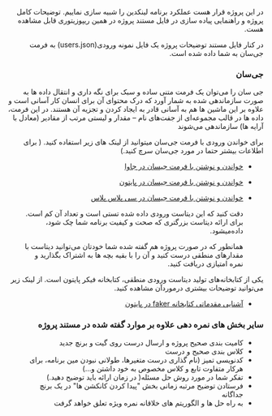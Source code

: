 
<div dir="rtl" align='right'>

  در این پروژه قرار هست عملکرد برنامه لینکدین را شبیه سازی نماییم.
  توضیحات کامل پروژه و راهنمایی پیاده سازی در فایل مستند پروژه در همین ریپوزیتوری قابل مشاهده هست.

در کنار فایل مستند توضیحات پروژه یک فایل نمونه ورودی(users.json) به فرمت جی‌سان به شما داده شده است.

### جی‌سان
جی سان را می‌توان یک فرمت متنی ساده و سبک برای نگه داری و انتقال داده ها به صورت سازماندهی شده به شمار آورد که درک محتوای آن برای انسان کار آسانی است و علاوه بر این ماشین ها هم به آسانی قادر به ایجاد کردن و تجزیه آن هستند. در این فرمت، داده ها در قالب مجموعه‌ای از جفت‌های نام – مقدار و لیستی مرتب از مقادیر (معادل با آرایه ها) سازماندهی می‌شوند  
  
برای خواندن ورودی با فرمت جی‌سان میتوانید از لینک های زیر استفاده کنید. ( برای اطلاعات بیشتر حتما در مورد جی‌سان سرچ کنید.)

+ [خواندن و نوشتن با فرمت جیسان در جاوا ](https://www.baeldung.com/jackson-object-mapper-tutorial)
+ [خواندن و نوشتن با فرمت جیسان در پایتون ](https://www.geeksforgeeks.org/read-json-file-using-python/)
+ [خواندن و نوشتن با فرمت جیسان در سی پلاس پلاس ](https://linuxhint.com/parse-json-data-cpp/)

  دقت کنید که این دیتاست ورودی داده شده تستی است و تعداد آن کم است. برای ارائه دیتاست بزرگتری که صحت و کیفیت برنامه شما چک شود، داده‌میشود.
  
  همانطور که در صورت پروژه هم گفته شده شما خودتان می‌توانید دیتاست با مقدارهای منطقی درست کنید و آن را با بقیه بچه ها به اشتراک بگذارید و نمره امتیازی دریافت کنید.

یکی از کتابخانه‌های تولید دیتاست ورودی منطقی، کتابخانه فیکر پایتون است. از لینک زیر می‌توانید توضیحات بیشتری درموردآن مشاهده کنید.

+ [آشنایی مقدماتی کتابخانه faker در پایتون](https://www.geeksforgeeks.org/python-faker-library/)

 ### سایر بخش های نمره دهی علاوه بر موارد گفته شده در مستند پروژه
+ کامیت بندی صحیح پروژه و ارسال درست روی گیت و برنچ جدید
+ کلاس بندی صحیح و درست
+ کدنویسی تمیز (نام گذاری درست متغیرها، طولانی نبودن مین برنامه، برای هرکار متفاوت تابع و کلاس مخصوص به خود داشتن و...)
+ تفکر شما در مورد روش حل مسئله( در زمان ارائه باید توضیح دهید.)
+ فرستادن توضیح مرتبه زمانی بخش  "پیدا کردن کانکشن ‌ها" در یک برنچ جداگانه
+ به راه حل ها و الگوریتم های خلاقانه نمره ویژه تعلق خواهد گرفت


</div>
